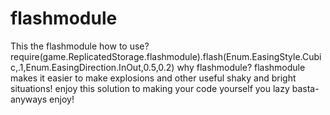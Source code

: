 # flashmodule
 This the flashmodule  how to use?  require(game.ReplicatedStorage.flashmodule).flash(Enum.EasingStyle.Cubic,.1,Enum.EasingDirection.InOut,0.5,0.2)  why flashmodule?  flashmodule makes it easier to make explosions and other useful shaky and bright situations!   enjoy this solution to making your code yourself you lazy basta- anyways enjoy!
